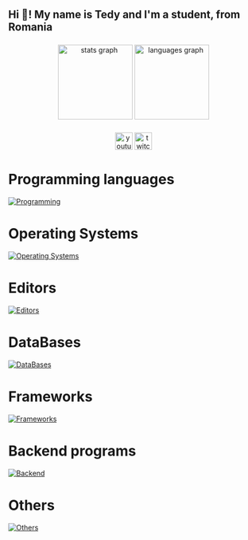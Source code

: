 <h2 align="left">Hi 👋! My name is Tedy and I'm a student, from Romania</h2>

###

<div align="center">
  <img src="https://github-readme-stats.vercel.app/api?username=tedyongit&hide_title=false&hide_rank=false&show_icons=true&include_all_commits=true&count_private=true&disable_animations=false&theme=dracula&locale=en&hide_border=false" height="150" alt="stats graph"  />
  <img src="https://github-readme-stats.vercel.app/api/top-langs?username=tedyongit&locale=en&hide_title=false&layout=compact&card_width=320&langs_count=5&theme=dracula&hide_border=false" height="150" alt="languages graph"  />
</div>

###

<div align="center">
  <a href="https://www.youtube.com/channel/UCeysqo6ulNTikeZ0QIEcsrA"><img src="https://img.shields.io/static/v1?message=Youtube&logo=youtube&label=&color=FF0000&logoColor=white&labelColor=&style=for-the-badge" href="https://google.com" height="35" alt="youtube logo"  /></a>
  <a href="https://www.twitch.tv/tedyyval"><img src="https://img.shields.io/static/v1?message=Twitch&logo=twitch&label=&color=9146FF&logoColor=white&labelColor=&style=for-the-badge" height="35" alt="twitch logo"  /></a>
</div>

###
# Programming languages
[![Programming](https://skillicons.dev/icons?i=js,html,css,python,lua,cpp,c,cs,nodejs,typescript,java,jquery,php)](https://skillicons.dev)

# Operating Systems
[![Operating Systems](https://skillicons.dev/icons?i=linux,arch,ubuntu,windows,kali)](https://skillicons.dev)

# Editors
[![Editors](https://skillicons.dev/icons?i=androidstudio,eclipse,vscode,sublime,visualstudio,vim,robloxstudio,arduino)](https://skillicons.dev)

# DataBases
[![DataBases](https://skillicons.dev/icons?i=mysql,firebase,mongodb)](https://skillicons.dev)

# Frameworks
[![Frameworks](https://skillicons.dev/icons?i=tailwind,angular,electron,react)](https://skillicons.dev)

# Backend programs
[![Backend](https://skillicons.dev/icons?i=postman,express)](https://skillicons.dev)

# Others
[![Others](https://skillicons.dev/icons?i=ae,pr,ps,discordjs,bots)](https://skillicons.dev)
